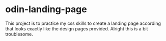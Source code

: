 # odin-landing-page

This project is to practice my css skills to create a landing page according that looks exactly like the design pages provided.
Alright this is a bit troublesome. 
